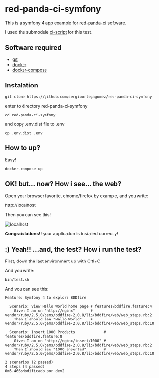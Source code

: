 # red-panda-ci-symfony

This is a symfony 4 app example for [red-panda-ci](https://github.com/red-panda-ci) software.

I used the submodule [ci-script](https://github.com/red-panda-ci/ci-scripts) for this test.

## Software required

- [git](https://git-scm.com/)
- [docker](https://www.docker.com/)
- [docker-compose](https://docs.docker.com/compose/)

## Instalation

```console
git clone https://github.com/sergioortegagomez/red-panda-ci-symfony
```

enter to directory red-panda-ci-symfony

```console
cd red-panda-ci-symfony
```

and copy .env.dist file to .env

```console
cp .env.dist .env
```

## How to up?

Easy!

```console
docker-compose up
```

## OK! but... now? How i see... the web?

Open your browser favorite, chrome/firefox by example, and you write:

http://localhost

Then you can see this!

![localhost](image.png)

**Congratulations!!** your application is installed correctly!

## :) Yeah!! ...and, the test? How i run the test?

First, down the last environment up with Crtl+C

And you write:

```console
bin/test.sh
```

And you can see this:

```console
Feature: Symfony 4 to explore BDDfire

  Scenario: View Hello World home page # features/bddfire.feature:4
    Given I am on "http://nginx"       # vendor/ruby/2.5.0/gems/bddfire-2.0.8/lib/bddfire/web/web_steps.rb:2
    Then I should see "Hello World"    # vendor/ruby/2.5.0/gems/bddfire-2.0.8/lib/bddfire/web/web_steps.rb:10

  Scenario: Insert 1000 Products             # features/bddfire.feature:8
    Given I am on "http://nginx/insert/1000" # vendor/ruby/2.5.0/gems/bddfire-2.0.8/lib/bddfire/web/web_steps.rb:2
    Then I should see "1000 inserted"        # vendor/ruby/2.5.0/gems/bddfire-2.0.8/lib/bddfire/web/web_steps.rb:10

2 scenarios (2 passed)
4 steps (4 passed)
0m5.466sModificado por dev2
